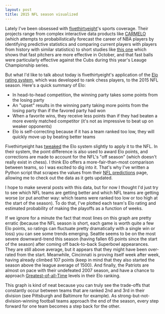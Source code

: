 ```yaml
---
layout: post
title: 2015 NFL season visualized
---
```


Lately I've been obsessed with [fivethirtyeight](http://fivethirtyeight.com/)'s sports coverage.  Their projects range from complex interactive data products like  [CARMELO](http://projects.fivethirtyeight.com/carmelo/) (which attempts to probabilistically forecast the career of NBA players by identifying predictive statistics and comparing current players with players from history with similar statistics) to short studies like [this one](http://fivethirtyeight.com/datalab/the-cubs-cant-take-the-mets-heat/) which shows that fast pitchers are more effective in October, and that fast balls were particularly effective against the Cubs during this year's Leauge Championship series.

But what I'd like to talk about today is fivethirtyeight's application of the [Elo rating system](https://en.wikipedia.org/wiki/Elo_rating_system), which was developed to rank chess players, to the 2015 NFL season.  Here's a quick summary of Elo:

* In head-to-head competition, the winning party takes some points from the losing party
* An "upset" results in the winning party taking more points from the losing party than if the favored party had won
* When a favorite wins, they receive less points than if they had beaten a more evenly matched competitor (it's not as impressive to beat up on weaker opponents)
* Elo is self-correcting because if it has a team ranked too low, they will quickly move up by beating better teams

Fivethirtyeight has [tweaked](http://fivethirtyeight.com/datalab/introducing-nfl-elo-ratings/) the Elo system slightly to apply it to the NFL.  In their system, the point difference is also used to award Elo points, and corrections are made to account for the NFL's "off season" (which doesn't really exist in chess).  I think Elo offers a more-fair-than-most comparison between teams, so I was excited to dig into it.  That's why I've written a Python script that scrapes the values from their [NFL predictions](http://projects.fivethirtyeight.com/2015-nfl-predictions/) page, allowing me to check out the data as it gets updated.

I hope to make several posts with this data, but for now I thought I'd just try to see which NFL teams are getting better and which NFL teams are getting worse (or put another way: which teams were ranked too low or too high at the start of the season).  To do that, I've plotted each team's Elo rating and estimated probability of making the playoffs as a function of weeks.


<style type="text/css">
#elo_chart{ 
	margin: auto;
	font: 10px sans-serif;
	width: 800px;
}
#playoff_chart{
	margin: auto;
	font: 10px sans-serif;
	width: 800px;
}

.axis path,
.axis line, 
.axis1 path,
.axis1 line {
  fill: none;
  stroke: #E6E7E8;
  shape-rendering: crispEdges;
}

.x.axis path, .x.axis1 path {
  display: none;
}

.line {
  fill: none;
  stroke-width: 1.5px;
}

.legend-box {
  cursor: pointer;  
}
</style>
<div id="elo_chart"></div>
<script src="http://d3js.org/d3.v3.js"></script>
<script src="/js/NFL/NFL_Line_Charts.js"></script>
<script>
d3.csv("/data/NFL/elo.csv", function(error, data) { 
	draw_chart(data, "Elo Rating", "elo_chart", [1150,1850], false)
});
</script>

If we ignore for a minute the fact that most lines on this graph are pretty erratic (because the NFL season is short, each game is worth quite a few Elo points, so ratings can fluctuate pretty dramatically with a single win or loss) you can see some trends emerging.  Seattle seems to be on the most severe downward-trend this season (having fallen 65 points since the start of the season) after coming off back-to-back Superbowl appearances.  They are still above average, but it appears that they might have been over-rated from the start.  Meanwhile, Cincinnati is proving itself week after week, having already climbed 107 points (keep in mind that they also started the season above the league average of 1500).  And finally, the Patriots are almost on pace with their undefeated 2007 season, and have a chance to approach [Greatest-of-all-Time](http://fivethirtyeight.com/datalab/new-england-patriots-are-almost-on-pace-to-be-the-greatest-of-all-time/) levels in their Elo ranking.

<div id="playoff_chart"></div>
<script>
d3.csv("/data/NFL/playoffs.csv", function(error, data) {
	draw_chart(data, "Probability of making playoffs", "playoff_chart", [0, 100], true)
});
</script>


This graph is kind of neat because you can truly see the trade-offs that constantly occur between teams that are ranked 2nd and 3rd in their division (see Pittsburgh and Baltimore for example).  As strong-but-not-division-winning football teams approach the end of the season, every step forward for one team becomes a step back for the other.















